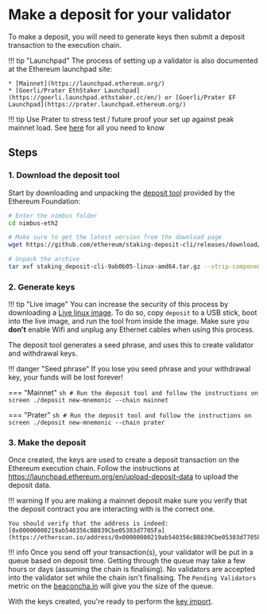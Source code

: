 # Make a deposit for your validator

To make a deposit, you will need to generate keys then submit a deposit transaction to the execution chain.

!!! tip "Launchpad"
    The process of setting up a validator is also documented at the Ethereum launchpad site:

    * [Mainnet](https://launchpad.ethereum.org/)
    * [Goerli/Prater EthStaker Launchpad](https://goerli.launchpad.ethstaker.cc/en/) or [Goerli/Prater EF Launchpad](https://prater.launchpad.ethereum.org/)

!!! tip
    Use Prater to stress test / future proof  your set up against peak mainnet load. See [here](./prater.md) for all you need to know

## Steps

### 1. Download the deposit tool

Start by downloading and unpacking the [deposit tool](https://github.com/ethereum/staking-deposit-cli/releases/latest) provided by the Ethereum Foundation:

```sh
# Enter the nimbus folder
cd nimbus-eth2

# Make sure to get the latest version from the download page
wget https://github.com/ethereum/staking-deposit-cli/releases/download/v2.2.0/staking_deposit-cli-9ab0b05-linux-amd64.tar.gz

# Unpack the archive
tar xvf staking_deposit-cli-9ab0b05-linux-amd64.tar.gz --strip-components 2
```

### 2. Generate keys

!!! tip "Live image"
    You can increase the security of this process by downloading a [Live linux image](https://ubuntu.com/tutorials/try-ubuntu-before-you-install). To do so, copy `deposit` to a USB stick, boot into the live image, and run the tool from inside the image. Make sure you **don't** enable Wifi and unplug any Ethernet cables when using this process.

The deposit tool generates a seed phrase, and uses this to create validator and withdrawal keys.

!!! danger "Seed phrase"
    If you lose you seed phrase and your withdrawal key, your funds will be lost forever!

=== "Mainnet"
    ```sh
    # Run the deposit tool and follow the instructions on screen
    ./deposit new-mnemonic --chain mainnet
    ```

=== "Prater"
    ```sh
    # Run the deposit tool and follow the instructions on screen
    ./deposit new-mnemonic --chain prater
    ```

### 3. Make the deposit

Once created, the keys are used to create a deposit transaction on the Ethereum execution chain. Follow the instructions at https://launchpad.ethereum.org/en/upload-deposit-data to upload the deposit data.

!!! warning
    If you are making a mainnet deposit make sure you verify that the deposit contract you are interacting with is the correct one.

    You should verify that the address is indeed: [0x00000000219ab540356cBB839Cbe05303d7705Fa](https://etherscan.io/address/0x00000000219ab540356cBB839Cbe05303d7705Fa)

!!! info
    Once you send off your transaction(s), your validator will be put in a queue based on deposit time. Getting through the queue may take a few hours or days (assuming the chain is finalising). No validators are accepted into the validator set while the chain isn't finalising. The `Pending Validators` metric on the [beaconcha.in](https://beaconcha.in/) will give you the size of the queue.

With the keys created, you're ready to perform the [key import](./keys.md).
